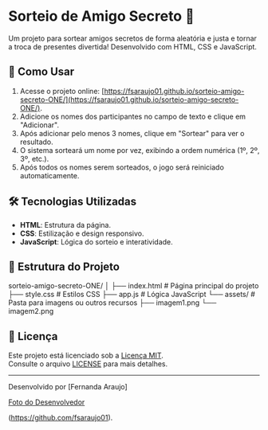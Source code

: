 
# Sorteio de Amigo Secreto 🎁

Um projeto para sortear amigos secretos de forma aleatória e justa e tornar a troca de presentes divertida! Desenvolvido com HTML, CSS e JavaScript.

## 🚀 Como Usar

1. Acesse o projeto online: [https://fsaraujo01.github.io/sorteio-amigo-secreto-ONE/](https://fsaraujo01.github.io/sorteio-amigo-secreto-ONE/).
2. Adicione os nomes dos participantes no campo de texto e clique em "Adicionar".
3. Após adicionar pelo menos 3 nomes, clique em "Sortear" para ver o resultado.
4. O sistema sorteará um nome por vez, exibindo a ordem numérica (1º, 2º, 3º, etc.).
5. Após todos os nomes serem sorteados, o jogo será reiniciado automaticamente.

## 🛠️ Tecnologias Utilizadas

- **HTML**: Estrutura da página.
- **CSS**: Estilização e design responsivo.
- **JavaScript**: Lógica do sorteio e interatividade.
 
 ## 📁 Estrutura do Projeto   

sorteio-amigo-secreto-ONE/
│
├── index.html  # Página principal do projeto
├── style.css   # Estilos CSS
├── app.js      # Lógica JavaScript
└── assets/     # Pasta para imagens ou outros recursos
    ├── imagem1.png
    └── imagem2.png





## 📝 Licença

Este projeto está licenciado sob a [Licença MIT](https://opensource.org/licenses/MIT).  
Consulte o arquivo [LICENSE](LICENSE) para mais detalhes.


---

Desenvolvido por [Fernanda Araujo]   

[Foto do Desenvolvedor](assets/dev-fernanda.png)

(https://github.com/fsaraujo01).

